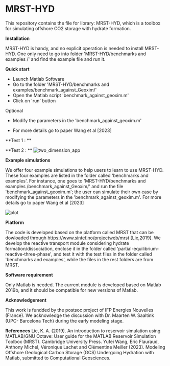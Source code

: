 # MRST-HYD

This repository contains the file for library: MRST-HYD, which is a toolbox for simulating offshore CO2 storage with hydrate formation.


**Installation**

MRST-HYD is handy, and no explicit operation is needed to install MRST-HYD. One only need to go into folder 'MRST-HYD/benchmarks and examples
/' and find the example file and run it.

**Quick start**

* Launch Matlab Software
* Go to the folder 'MRST-HYD/benchmarks and examples/benchmark_against_Geoxim/'
* Open the Matlab script 'benchmark_against_geoxim.m'
* Click on 'run' button

Optional 
*  Modify the parameters in the 'benchmark_against_geoxim.m'

*  For more details go to paper Wang et al [2023]

**Test 1 : **



**Test 2 : **
![two_dimension_app](https://github.com/wangyufei1989/MRST-HYD/assets/97456379/a1e1d7bb-699f-482d-8e5e-e61a502cde4d)


**Example simulations**

We offer four example simulations to help users to learn to use MRST-HYD. These four examples are listed in the folder called 'benchmarks and examples'. For instance, one goes to 'MRST-HYD/benchmarks and examples
/benchmark_against_Geoxim/' and run the file 'benchmark_against_geoxim.m'; the user can simulate their own case by modifying the parameters in the 'benchmark_against_geoxim.m'. For more details go to paper Wang et al [2023]

![plot]('https://github.com/wangyufei1989/MRST-HYD/params/BENCH_geoxim.JPG')

**Platform**

The code is developed based on the platform called MRST that can be dowloaded through https://www.sintef.no/projectweb/mrst [Lie,2019]. We develop the reactive transport module considering hydrate formation/dissociation,  enclose it in the folder called 'partial-equilibrium-reactive-three-phase', and test it with the test files in the folder called 'benchmarks and examples', while the files in the rest folders are from  MRST.

**Software requirement**

Only Matlab is needed. The current module is developed based on Matlab 2019b, and it should be compatible for new versions of Matlab. 

**Acknowledgement**

This work is fundded by the postsoc project of IFP Energies Nouvelles (France). We acknowledge the discussion with Dr. Maarten W. Saaltink (UPC- Barcelona Tech) during the early modeling stage.

**References**
Lie, K. A. (2019). An introduction to reservoir simulation using MATLAB/GNU Octave: User guide for the MATLAB Reservoir Simulation Toolbox (MRST). Cambridge University Press.
Yufei Wang, Eric Flauraud, Anthony Michel, Véronique Lachet and Clémentine Meiller (2023). Modeling Offshore Geological Carbon Storage (GCS) Undergoing Hydration with Matlab, submitted to Computational Geosciences.
